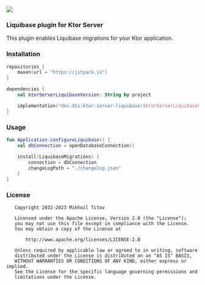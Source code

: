 [![](https://jitpack.io/v/dev.d1s/ktor-server-liquibase.svg)](https://jitpack.io/#dev.d1s/ktor-server-liquibase)

### Liquibase plugin for Ktor Server

This plugin enables Liquibase migrations for your Ktor application.

### Installation

```kotlin
repositories {
    maven(url = "https://jitpack.io")
}

dependencies {
    val ktorServerLiquibaseVersion: String by project

    implementation("dev.d1s:ktor-server-liquibase:$ktorServerLiquibaseVersion")
}
```

### Usage

```kotlin
fun Application.configureLiquibase() {
    val dbConnection = openDatabaseConnection()

    install(LiquibaseMigrations) {
        connection = dbConnection
        changeLogPath = "./changelog.json"
    }
}
```

### License

```
   Copyright 2022-2023 Mikhail Titov

   Licensed under the Apache License, Version 2.0 (the "License");
   you may not use this file except in compliance with the License.
   You may obtain a copy of the License at

       http://www.apache.org/licenses/LICENSE-2.0

   Unless required by applicable law or agreed to in writing, software
   distributed under the License is distributed on an "AS IS" BASIS,
   WITHOUT WARRANTIES OR CONDITIONS OF ANY KIND, either express or implied.
   See the License for the specific language governing permissions and
   limitations under the License.
```